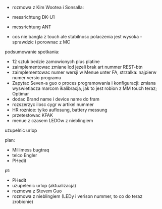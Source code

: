 - rozmowa z Kim Wootea i Sonsalla:
- messrichtung DK-U1
- messrichtung ANT

- cos nie bangla z touch ale stabilnosc polaczenia jest wysoka - sprawdzic i porownac z MC


podsumowanie spotkania:
- 12 sztuk bedzie zamowionych  plus platine
- zaimplementowac zmiane lcd jezeli brak art nummer REST-btn
- zaimplementowac numer wersji w Menue unter FA, strzalka: najpierw numer versio programu
- Zapytac Seven-a guo o proces programowania i konfiguracji:  zmiana wyswietlacza marcom ikalibracja, jak to jest robion z MM touch teraz; Optimar
- dodac Brand name i device name do fram
- rozszerzyc ilosc cygr w artikel nummer
- HR roznice: tylko auflosung, battery messung
- przetestowac KFAK
- menue z czasem LEDOw z nieblingiem

uzupelnic urlop


plan:
- Millimess bugtraq
- telco Engler
- PHedit

pt:
- PHedit
- uzupelenic urlop (aktualizacja)
- rozmowa z Stevem Guo
- rozmowa z nieblingiem (LEDy i verison nummer, to co do teraz zrobionie)